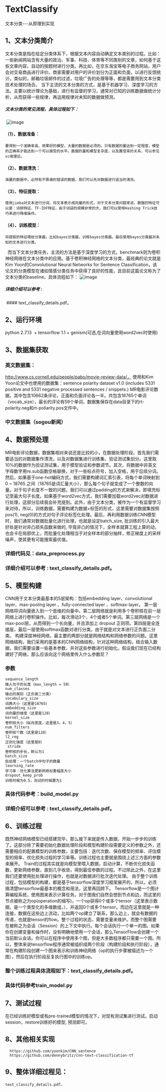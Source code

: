 # TextClassify
文本分类---从原理到实现

## 1、文本分类简介
  文本分类是指在给定分类体系下，根据文本内容自动确定文本类别的过程。比如：一些新闻网站含有大量的政治、军事、科技、体育等不同类别的文章，如何基于这些文章内容，自动的按题材进行分类。再比如，在京东淘宝等电子商务网站，用户会对交易商品进行评价。商家需要对用户的评价划分为正面和负面，以进行反馈统计。类似的，邮箱垃圾邮件的过滤，垃圾广告的处理等等，都是需要用到文本分类技术处理的场合。
  当下主流的文本分类的方式，是基于机器学习、深度学习的方法。主要以统计理论为基础，进行有监督的学习，通常对已知的训练数据做统计分析，从而获得一些规律，再运用规律对未知的数据做预测。
##### 文本分类的常见流程，具体过程如下：
  ![image](https://github.com/Kevinwenya/TextClassify/blob/master/classify1.jpg)
#### （1）、数据准备：
    要得到一个准确率高、效果好的模型，大量的数据是必须的。只有数据的量达到一定程度，模型的正确率才能达到一个可以接受的水平。数据的量和模型复杂度，以及置信率的关系，可以参见vc维理论。
#### （2）、数据清洗：
    海量的数据中，必然有不靠谱的错误的数据，我们可以先对数据进行适当的清洗。
#### （3）、特征提取：
    使用jieba对文本进行分词，将文本表示成向量的形式，对于文本分类问题来说，数据的特征可以是：词频特征、TF-IDF特征，由于词袋的规模非常的大，我们可以使用Hashing Trick技巧来进行降维操作。
#### （4）、训练模型：
    将提取的特征喂给分类器，比如bayes分类器，训练bayes分类器，最后使用bayes分类器对未知的文本进行分类。
   而当下文本分类任务，主流的方法是基于深度学习的方式，benchmark则为卷积神经网络在文本分类中的应用。基于卷积神经网络的文本分类，最经典的论文就是Kim Yoon的Convolutional Neural Networks for Sentence Classification，该论文的分类模型在诸如情感分类任务中获得了良好的性能，且目前这篇论文称为了文本分类的baseline，具体流程如下：
   ![image](https://github.com/Kevinwenya/TextClassify/blob/master/classify2.jpg)
 ##### 详细介绍可以参考 :  
  #### text_classify_details.pdf。

## 2、运行环境
  python 2.7.13  + tensorflow 1.1 + genism(可选,在词向量使用word2vec时使用)

## 3、数据集获取
 ### 英文数据集：
  http://www.cs.cornell.edu/people/pabo/movie-review-data/，
  使用和Kim Yoon论文中也使用的数据集：sentence polarity dataset v1.0 (includes 5331 positive and 5331 negative processed sentences / snippets.) 
  MR电影评论数据，其中包含10662条评论，正面和负面评论各一半。共包含18765个单词（vocab_size），最长的评论有59个单词，数据集保存在data目录下的rt-  polarity.neg和rt-poliarity.pos文件中。
 ### 中文数据集（sogou新闻）

## 4、数据预处理
  MR电影评论数据，数据集相对来说还是比较的小，在数据处理阶段，首先我们需要适当的对数据集作清洗，以及对数据集进行训练集、验证测试集划分。这里取10%的数据作为验证测试集，用于模型验证和参数调节。其次，将数据中非英文字母数字用re.sub函数空格替换，对于一些标点符号，加入空格，用于后续分词。然后，如果基于one-hot编码方式，我们需要构建词汇索引表，将每个单词映射到 0 ~ 18765 之间（18765是词汇量大小），那么每个句子就变成了一个整数的向量。对于句子长度不一致的问题，我们可以通过padding的方式来解决，即填充标记至最大句子长度。如果基于word2vec方式，我们需要加载word2vec对数据进行处理，这部分后续我会补充提到。此外，由于文本分类，被作为一个有监督学习来对待，所以，训练数据，需要构建为数据+标签的形式，这里需要对数据集按照pos(1), neg(0)的方式对句子评论标签化处理。最后，再利用数据训练CNN模型时，我们通常对数据批量化进行处理，也就是设定batch_size, 批训练的引入最大好处是针对非凸损失函数来做的, 毕竟非凸的情况下，全样本就算工程上算的动，也会卡在局部优上，而批量化处理相当于对全样本的部分抽样，修正梯度上的采样噪声，使其更有可能搜索最优值。
  ### 详细代码见：data_preprocess.py
  ### 详细介绍可以参考 :  text_classify_details.pdf。
  
## 5、模型构建
  CNN用于文本分类最基本的5层架构：包括embedding layer、convolutional layer、max-pooling layer 、fully-connected layer 、softmax-layer。
  第一层网络将词向量嵌入到一个低维的向量中。第二层网络就是利用多个卷积核在前一层网络上进行卷积操作。比如，每次滑动3个，4个或者5个单词。第三层网络是一个max-pool层，从而得到一个长向量，并且添加上 dropout 正则项。第四层是全连接层，最后一层使用softmax函数对进行分类。由于就是对文本进行正负面二分类。
构建深度神经网络，最主要的两部分就是网络结构和网络参数的问题。这里网络结构，我们采用的是基本的CNN网络结构，针对这种网络结构，结合输入数据，我们需要设置一些基本参数，并对这些参数进行初始化。假设我们现在已经构建好了网络，那么应该向这个网络里传入什么参数尼？
### 参数
    sequence_length
    输入句子的长度（max_length = 59）
    num_classes
    输出的类别（正负面二分类）
    vocabulary_size
    词典大小（这里是18765）
    embedding_size
    词向量的维度（这里是128）
    kernel_size
    卷积核大小（纵向宽度，这里是3，4，5）
    num_filters
    卷积核个数（这里是128）
    l2_reg
    正则化强度（这里是0）
     stride
    卷积核的步长，默认为1
    batch_size
    批处理：一个batch中句子的数量
    learning_rate
    学习率：优化算法更新网络权重幅度大小
    dropout_keep_prob
    训练时候为0.5，测试的时候置为1
   ### 具体代码参考：build_model.py
  ### 详细介绍可以参考 :  text_classify_details.pdf。

## 6、训练过程
   既然神经网络模型已经搭建完毕，那么接下来就是传入数据，开始一步步的训练了。这部分除了需要初始化数据处理阶段和模型构建阶段需要定义的参数之外，还需要相应的配置模型的训练参数，主要包括：迭代次数、保存模型的频率、评估模型的频率、优化损失过程的学习率等。训练过程也主要就是围绕上述三方面的参数来展开。
  Train的过程其实就是向模型里喂入数据，启动计算，不断优化损失函数，更新网络参数，直到几乎收敛，得到最佳参数的过程。不过除此之外，在这里我们还要使用批处理进行操作，也就是对数据进行批次迭代处理。
  由于整个训练过程，包括模型的构建，都是基于tensorflow深度学习框架展开的，所以，必须搞清楚tensorflow最基本的概念和用法，这里再回顾下。        Tensorflow是一个图计算编程系统，使用图来表示计算任务。对于图我们自然会想到节点和边，而这里的节点被称之为op(operation的缩写)，一个op获得0个或多个tensor（这里表示数据，是一个类型化的多维数组，），并返回0个或多个tensor。而边在这里就是一种连接，数据在这些边上流动，比如两个op建立了联系，那么边上，就会有数据的传递，也就是tensor的flow。整个过程的状态，需要变量来维护。而整个图需要在被称之为会话（Session）的上下文中执行。每个会话执行一个单一的图。如果你在创建变量和操作时，没有明确地使用一个会话，那么TensorFlow会创建一个当前默认会话。你可以在程序中使用多个图，但是大多数程序都只需要一个图。所以，整体来说tensorflow程序通常被组织成两个阶段（构建阶段和执行阶段），通常在构建阶段创建一个图来表示和训练神经网络（op的执行步骤被描述为一个图），然后在执行阶段反复执行图中的训练op。
 ### 整个训练过程具体流程如下：text_classify_details.pdf。
 ### 具体代码参考train_model.py
 
## 7、测试过程
   在已经训练好模型或有pre-trained模型的情况下，对现有测试集进行测试。启动session，restore训练好的模型, 预测即可。
 
## 8、其他相关实现
      https://github.com/yoonkim/CNN_sentence
      https://github.com/dennybritz/cnn-text-classification-tf
  
## 9、整体详细过程见：
    text_classify_details.pdf。



